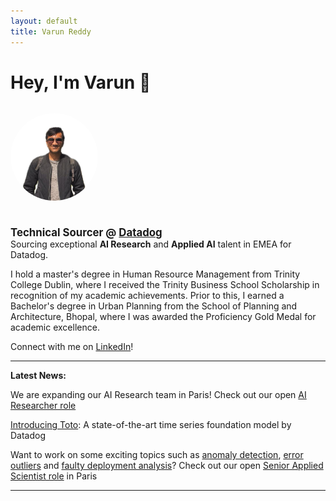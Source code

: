 ```yaml
---
layout: default
title: Varun Reddy
---
```


# Hey, I'm Varun 👋

<div style="display: flex; align-items: center; gap: 24px; flex-wrap: wrap;">

  <!-- Profile Picture -->
  <img src="profile.jpg" alt="Varun Reddy"
       style="border-radius: 50%; object-fit: cover; width: 140px; height: 140px;" />

  <!-- Text Section -->
  <div style="max-width: 600px;">
    <p style="margin: 0; font-size: 1.2em;">
      <strong>Technical Sourcer @ 
      <a href="https://www.youtube.com/watch?v=7T7SyMZihwo" target="_blank">Datadog</a></strong>
    </p>
    <p style="margin: 0;">Sourcing exceptional <strong>AI Research</strong> and <strong>Applied AI</strong> talent in EMEA for Datadog.</p>
  </div>

</div> 

I hold a master's degree in Human Resource Management from Trinity College Dublin, where I received the Trinity Business School Scholarship in recognition of my academic achievements. Prior to this, I earned a Bachelor's degree in Urban Planning from the School of Planning and Architecture, Bhopal, where I was awarded the Proficiency Gold Medal for academic excellence.

Connect with me on [LinkedIn](https://www.linkedin.com/in/varun-m-r/)!

----------

**Latest News:** 

We are expanding our AI Research team in Paris! Check out our open [AI Researcher role](https://careers.datadoghq.com/detail/6652564/?gh_jid=6652564)

[Introducing Toto](https://www.datadoghq.com/blog/datadog-time-series-foundation-model/): A state-of-the-art time series foundation model by Datadog

Want to work on some exciting topics such as [anomaly detection](https://www.datadoghq.com/blog/watchdog/), [error outliers](https://docs.datadoghq.com/logs/explorer/watchdog_insights/) and [faulty deployment analysis](https://www.datadoghq.com/blog/faulty-deployment-detection/)? Check out our open [Senior Applied Scientist role](https://careers.datadoghq.com/detail/6781197/?gh_jid=6781197) in Paris

----------

